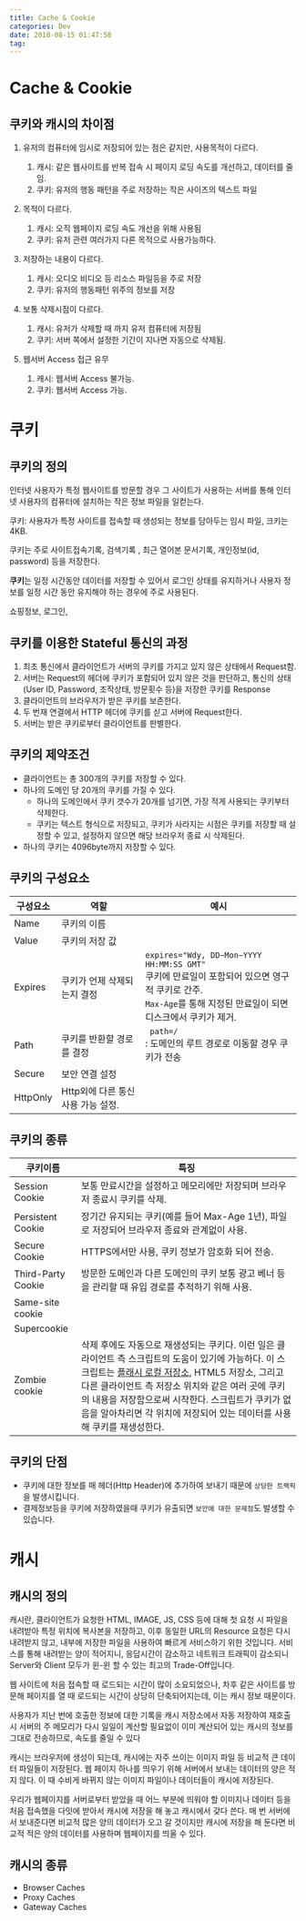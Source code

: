 ```yaml
---
title: Cache & Cookie
categories: Dev
date: 2018-08-15 01:47:58
tag:
---
```


# Cache & Cookie

## 쿠키와 캐시의 차이점

1. 유저의 컴퓨터에 임시로 저장되어 있는 점은 같지만, 사용목적이 다르다.

   1. 캐시: 같은 웹사이트를 반복 접속 시 페이지 로딩 속도를 개선하고, 데이터를 줄임.
   2. 쿠키: 유저의 행동 패턴을 주로 저장하는 작은 사이즈의 텍스트 파일

   

2. 목적이 다르다.

   1. 캐시: 오직 웹페이지 로딩 속도 개선을 위해 사용됨
   2. 쿠키: 유저 관련 여러가지 다른 목적으로 사용가능하다.

   

3. 저장하는 내용이 다르다.

   1. 캐시: 오디오 비디오 등 리소스 파일등을 주로 저장
   2. 쿠키: 유저의 행동패턴 위주의 정보를 저장

   

4. 보통 삭제시점이 다르다.

   1. 캐시: 유저가 삭제할 때 까지 유저 컴퓨터에 저장됨
   2. 쿠키: 서버 쪽에서 설정한 기간이 지나면 자동으로 삭제됨.

   

5. 웹서버 Access 접근 유무

   1. 캐시: 웹서버 Access 불가능.
   2. 쿠키: 웹서버 Access 가능.



# 쿠키

## 쿠키의 정의

인터넷 사용자가 특정 웹사이트를 방문할 경우 그 사이트가 사용하는 서버를 통해 인터넷 사용자의 컴퓨터에 설치하는 작은 정보 파일을 일컫는다. 

쿠키: 사용자가 특정 사이트를 접속할 때 생성되는 정보를 담아두는 임시 파일, 크키는 4KB.

쿠키는 주로 사이트접속기록, 검색기록 , 최근 열어본 문서기록, 개인정보(id, password) 등을 저장한다.

**쿠키**는 일정 시간동안 데이터를 저장할 수 있어서 로그인 상태를 유지하거나 사용자 정보를 일정 시간 동안 유지해야 하는 경우에 주로 사용된다.



쇼핑정보, 로그인, 



## 쿠키를 이용한 Stateful 통신의 과정

1. 최초 통신에서 클라이언트가 서버의 쿠키를 가지고 있지 않은 상태에서 Request함.
2. 서버는 Request의 헤더에 쿠키가 포함되어 있지 않은 것을 판단하고, 통신의 상태(User ID, Password, 조작상태, 방문횟수 등)을 저장한 쿠키를 Response
3. 클라이언트의 브라우저가 받은 쿠키를 보존한다.
4. 두 번재 연결에서 HTTP 헤더에 쿠키를 싣고 서버에 Request한다.
5. 서버는 받은 쿠키로부터 클라이언트를 판별한다.



## 쿠키의 제약조건

* 클라이언트는 총 300개의 쿠키를 저장할 수 있다.
* 하나의 도메인 당 20개의 쿠키를 가질 수 있다.
  * 하나의 도메인에서 쿠키 갯수가 20개를 넘기면, 가장 적게 사용되는 쿠키부터 삭제한다.
  * 쿠키는 텍스트 형식으로 저장되고, 쿠키가 사라지는 시점은 쿠키를 저장할 때 설정할 수 있고, 설정하지 않으면 해당 브라우저 종료 시 삭제된다.
* 하나의 쿠키는 4096byte까지 저장할 수 있다.



## 쿠키의 구성요소

| 구성요소 | 역할                               | 예시                                                         |
| -------- | ---------------------------------- | ------------------------------------------------------------ |
| Name     | 쿠키의 이름                        |                                                              |
| Value    | 쿠키의 저장 값                     |                                                              |
| Expires  | 쿠키가 언제 삭제되는지 결정        | `expires="Wdy, DD−Mon−YYYY HH:MM:SS GMT"`<br />쿠키에 만료일이 포함되어 있으면 영구적 쿠키로 간주. <br /> `Max-Age`를 통해 지정된 만료일이 되면 디스크에서 쿠키가 제거. |
| Path     | 쿠키를 반환할 경로를 결정          | ` path=/`<br />: 도메인의 루트 경로로 이동할 경우 쿠키가 전송 |
| Secure   | 보안 연결 설정                     |                                                              |
| HttpOnly | Http외에 다른 통신 사용 가능 설정. |                                                              |



## 쿠키의 종류

| 쿠키이름           | 특징                                                         |
| ------------------ | ------------------------------------------------------------ |
| Session Cookie     | 보통 만료시간을 설정하고 메모리에만 저장되며 브라우저 종료시 쿠키를 삭제. |
| Persistent Cookie  | 장기간 유지되는 쿠키(예를 들어 Max-Age 1년), 파일로 저장되어 브라우저 종료와 관계없이 사용. |
| Secure Cookie      | HTTPS에서만 사용, 쿠키 정보가 암호화 되어 전송.              |
| Third-Party Cookie | 방문한 도메인과 다른 도메인의 쿠키 보통 광고 베너 등을 관리할 때 유입 경로를 추적하기 위해 사용. |
| Same-site cookie   |                                                              |
| Supercookie        |                                                              |
| Zombie cookie      | 삭제 후에도 자동으로 재생성되는 쿠키다. 이런 일은 클라이언트 측 스크립트의 도움이 있기에 가능하다. 이 스크립트는 [플래시 로컬 저장소](http://en.wikipedia.org/wiki/Adobe_Flash_Player#Privacy), HTML5 저장소, 그리고 다른 클라이언트 측 저장소 위치와 같은 여러 곳에 쿠키의 내용을 저장함으로써 시작한다. 스크립트가 쿠키가 없음을 알아차리면 각 위치에 저장되어 있는 데이터를 사용해 쿠키를 재생성한다. |

 

## 쿠키의 단점

- 쿠키에 대한 정보를 매 헤더(Http Header)에 추가하여 보내기 때문에 `상당한 트랙픽`을 발생시킵니다.
- 결제정보등을 쿠키에 저장하였을때 쿠키가 유출되면 `보안에 대한 문제점`도 발생할 수 있습니다.

 



# 캐시

## 캐시의 정의

캐시란, 클라이언트가 요청한 HTML, IMAGE, JS, CSS 등에 대해 첫 요청 시 파일을 내려받아 특정 위치에 복사본을 저장하고, 이후 동일한 URL의 Resource 요청은 다시 내려받지 않고, 내부에 저장한 파일을 사용하여 빠르게 서비스하기 위한 것입니다. 서비스를 통해 내려받는 양이 적어지니, 응답시간이 감소하고 네트워크 트래픽이 감소되니 Server와 Client 모두가 윈-윈 할 수 있는 최고의 Trade-Off입니다.



웹 사이트에 처음 접속할 때 로드되는 시간이 많이 소요되었으나, 차후 같은 사이트를 방문해 페이지를 열 때 로드되는 시간이 상당히 단축되어지는데, 이는 캐시 정보 때문이다.

사용자가 지난 번에 호출한 정보에 대한 기록을 캐시 저장소에서 자동 저장하여 재호출 시 서버의 주 메모리가 다시 일일이 계산할 필요없이 이미 계산되어 있는 캐시의 정보를 그대로 전송하므로, 속도를 줄일 수 있다

캐시는 브라우저에 생성이 되는데, 캐시에는 자주 쓰이는 이미지 파일 등 비교적 큰 데이터 파일들이 저장된다. 웹 페이지 하나를 띄우기 위해 서버에서 보내는 데이터의 양은 적지 않다. 이 때 수비게 바뀌지 않는 이미지 파일이나 데이터들이 캐시에 저장된다.

 우리가 웹페이지를 서버로부터 받았을 때 어느 부분에 띄워야 할 이미지나 데이터 등을 처음 접속했을 다잇에 받아서 캐시에 저장을 해 놓고 캐시에서 갖다 쓴다. 매 번 서버에서 보내준다면 비교적 많은 양의 데이터가 오고 갈 것이지만 캐시에 저장을 해 둔다면 비교적 적은 양의 데이터를 사용하며 웹페이지를 띄울 수 있다. 



## 캐시의 종류

* Browser Caches
* Proxy Caches
* Gateway Caches









